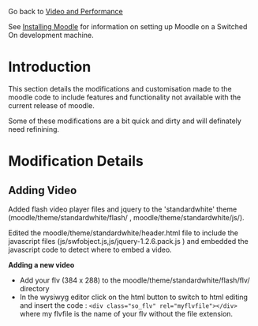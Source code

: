Go back to [Video and Performance](Workpackage_VideoAndPerformance.md)

See [Installing Moodle](InstallingMoodle.md) for information on setting up Moodle on a Switched On development machine.

# Introduction #

This section details the modifications and customisation made to the moodle code to include features and functionality not available with the current release of moodle.

Some of these modifications are a bit quick and dirty and will definately need refinining.

# Modification Details #

## Adding Video ##

Added flash video player files and jquery to the 'standardwhite' theme (moodle/theme/standardwhite/flash/  ,  moodle/theme/standardwhite/js/).

Edited the moodle/theme/standardwhite/header.html file to include the javascript files (js/swfobject.js,js/jquery-1.2.6.pack.js ) and  embedded the javascript code to detect where to embed a video.

**Adding a new video**

  * Add your flv (384 x 288) to the moodle/theme/standardwhite/flash/flv/ directory
  * In the wysiwyg editor click on the html button to switch to html editing and insert the code : `<div class="so_flv" rel="myflvfile"></div>` where my flvfile is the name of your flv without the file extension.